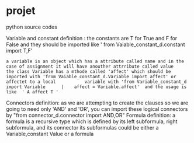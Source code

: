 # projet
python source codes

Variable and constant definition :
    the constants are T for True and F for False and they should be imported like ' from Vaiable_constant_d.constant import T,F'
    
    a variable is an object which has a attribute called name and in the case of assignment it will have anouther attrribute called value
    the class Variable has a mthode called 'affect' which should be imported with 'from Vaiable_constant_d.Variable import affect' or affectet to a local           variable with 'from Variable_constant_d import Variable      |    affect = Variable.affect'  and the usage is like  ' A affect T '
Connectors definition:
    as we are attempting to create the clauses so we are going to need only 'AND' and 'OR', you can import these logical connectors by 
    "from connector_d.connector import AND,OR"
Formula definition:
    a formula is a recursive type which is defined by its left subformula, right subformula, and its connector
    its subformulas could be either a Variable,constant Value or a formula
